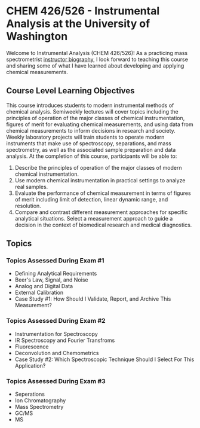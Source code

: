 # CHEM 426/526 - Instrumental Analysis at the University of Washington
Welcome to Instrumental Analysis (CHEM 426/526)! As a practicing mass spectrometrist [instructor biography](https://biophysicalms.org/people/mattbush/), I look forward to teaching this course and sharing some of what I have learned about developing and applying chemical measurements.
## Course Level Learning Objectives
This course introduces students to modern instrumental methods of chemical analysis. Semiweekly lectures will cover topics including the principles of operation of the major classes of chemical instrumentation, figures of merit for evaluating chemical measurements, and using data from chemical measurements to inform decisions in research and society. Weekly laboratory projects will train students to operate modern instruments that make use of spectroscopy, separations, and mass spectrometry, as well as the associated sample preparation and data analysis. At the completion of this course, participants will be able to:
1. Describe the principles of operation of the major classes of modern chemical instrumentation.
2. Use modern chemical instrumentation in practical settings to analyze real samples.
3. Evaluate the performance of chemical measurement in terms of figures of merit including limit of detection, linear dynamic range, and resolution.
4. Compare and contrast different measurement approaches for specific analytical situations. Select a measurement approach to guide a decision in the context of biomedical research and medical diagnostics.
## Topics
### Topics Assessed During Exam #1
- Defining Analytical Requirements
- Beer's Law, Signal, and Noise
- Analog and Digital Data
- External Calibration
- Case Study #1: How Should I Validate, Report, and Archive This Measurement?
### Topics Assessed During Exam #2
- Instrumentation for Spectroscopy
- IR Spectroscopy and Fourier Transfroms
- Fluorescence
- Deconvolution and Chemometrics
- Case Study #2: Which Spectroscopic Technique Should I Select For This Application?
### Topics Assessed During Exam #3
- Seperations
- Ion Chromatography
- Mass Spectrometry
- GC/MS
- MS
